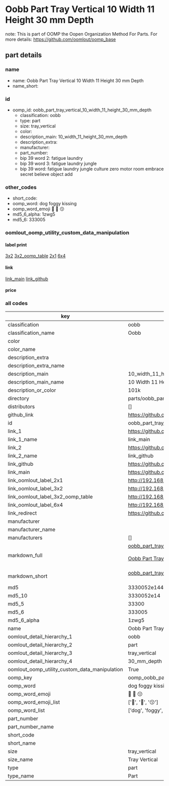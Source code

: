 # Oobb Part Tray Vertical 10 Width 11 Height 30 mm Depth  

note: This is part of OOMP the Oopen Organization Method For Parts. For more details: https://github.com/oomlout/oomp_base

##  part details
  







### name
* name: Oobb Part Tray Vertical 10 Width 11 Height 30 mm Depth
* name_short: 
### id
* oomp_id: oobb_part_tray_vertical_10_width_11_height_30_mm_depth
  * classification: oobb
  * type: part
  * size: tray_vertical
  * color: 
  * description_main: 10_width_11_height_30_mm_depth
  * description_extra: 
  * manufacturer: 
  * part_number: 
  * bip 39 word 2: fatigue laundry
  * bip 39 word 3: fatigue laundry jungle
  * bip 39 word: fatigue laundry jungle culture zero motor room embrace secret believe object add

### other_codes
* short_code: 
* oomp_word: dog foggy kissing
* oomp_word_emoji :dog: :foggy: :kissing:
* md5_6_alpha: 1zwg5
* md5_6: 333005






### oomlout_oomp_utility_custom_data_manipulation
#### label print
[3x2](http://192.168.1.245:1112/?label=oomp%201zwg5)
[3x2_oomp_table](http://192.168.1.108:1112/?label=oomp%201zwg5)
[2x1](http://192.168.1.242:1112/?label=oomp%201zwg5)
[6x4](http://192.168.1.55:1112/?label=oomp%201zwg5)    

#### link

[link_main](https://github.com/oomlout/oomlout_oomp_version_1_messy/tree/main/parts/oobb_part_tray_vertical_10_width_11_height_30_mm_depth) [link_github](https://github.com/oomlout/oomlout_oomp_version_1_messy/tree/main/parts/oobb_part_tray_vertical_10_width_11_height_30_mm_depth)                             

#### price







### all codes 
| key | value |  
| --- | --- |  
| classification | oobb |  
| classification_name | Oobb |  
| color |  |  
| color_name |  |  
| description_extra |  |  
| description_extra_name |  |  
| description_main | 10_width_11_height_30_mm_depth |  
| description_main_name | 10 Width 11 Height 30 mm Depth |  
| description_or_color | 101k |  
| directory | parts/oobb_part_tray_vertical_10_width_11_height_30_mm_depth |  
| distributors | [] |  
| github_link | https://github.com/oomlout/oomlout_oomp_part_src/tree/main/parts/oobb_part_tray_vertical_10_width_11_height_30_mm_depth |  
| id | oobb_part_tray_vertical_10_width_11_height_30_mm_depth |  
| link_1 | https://github.com/oomlout/oomlout_oomp_version_1_messy/tree/main/parts/oobb_part_tray_vertical_10_width_11_height_30_mm_depth |  
| link_1_name | link_main |  
| link_2 | https://github.com/oomlout/oomlout_oomp_version_1_messy/tree/main/parts/oobb_part_tray_vertical_10_width_11_height_30_mm_depth |  
| link_2_name | link_github |  
| link_github | https://github.com/oomlout/oomlout_oomp_version_1_messy/tree/main/parts/oobb_part_tray_vertical_10_width_11_height_30_mm_depth |  
| link_main | https://github.com/oomlout/oomlout_oomp_version_1_messy/tree/main/parts/oobb_part_tray_vertical_10_width_11_height_30_mm_depth |  
| link_oomlout_label_2x1 | http://192.168.1.242:1112/?label=oomp%201zwg5 |  
| link_oomlout_label_3x2 | http://192.168.1.245:1112/?label=oomp%201zwg5 |  
| link_oomlout_label_3x2_oomp_table | http://192.168.1.108:1112/?label=oomp%201zwg5 |  
| link_oomlout_label_6x4 | http://192.168.1.55:1112/?label=oomp%201zwg5 |  
| link_redirect | https://github.com/oomlout/oomlout_oomp_version_1_messy/tree/main/parts/oobb_part_tray_vertical_10_width_11_height_30_mm_depth |  
| manufacturer |  |  
| manufacturer_name |  |  
| manufacturers | [] |  
| markdown_full | [oobb_part_tray_vertical_10_width_11_height_30_mm_depth](none)<br>[](none)<br>[Oobb Part Tray Vertical 10 Width 11 Height 30 Mm Depth](none)<br><br> |  
| markdown_short | [oobb_part_tray_vertical_10_width_11_height_30_mm_depth](none)<br><br> |  
| md5 | 3330052e1448977e41ffd358f21f6a9e |  
| md5_10 | 3330052e14 |  
| md5_5 | 33300 |  
| md5_6 | 333005 |  
| md5_6_alpha | 1zwg5 |  
| name | Oobb Part Tray Vertical 10 Width 11 Height 30 mm Depth |  
| oomlout_detail_hierarchy_1 | oobb |  
| oomlout_detail_hierarchy_2 | part |  
| oomlout_detail_hierarchy_3 | tray_vertical |  
| oomlout_detail_hierarchy_4 | 30_mm_depth |  
| oomlout_oomp_utility_custom_data_manipulation | True |  
| oomp_key | oomp_oobb_part_tray_vertical_10_width_11_height_30_mm_depth |  
| oomp_word | dog foggy kissing |  
| oomp_word_emoji | :dog: :foggy: :kissing: |  
| oomp_word_emoji_list | [':dog:', ':foggy:', ':kissing:'] |  
| oomp_word_list | ['dog', 'foggy', 'kissing'] |  
| part_number |  |  
| part_number_name |  |  
| short_code |  |  
| short_name |  |  
| size | tray_vertical |  
| size_name | Tray Vertical |  
| type | part |  
| type_name | Part |  
